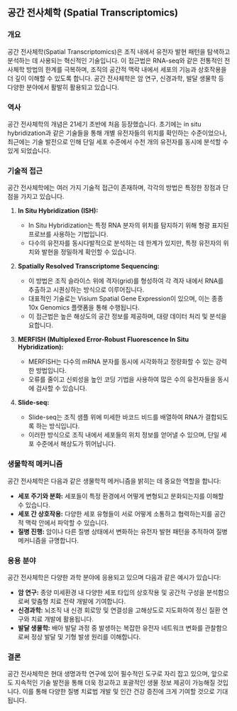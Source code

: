 

## 공간 전사체학 (Spatial Transcriptomics)

### 개요
공간 전사체학(Spatial Transcriptomics)은 조직 내에서 유전자 발현 패턴을 탐색하고 분석하는 데 사용되는 혁신적인 기술입니다. 이 접근법은 RNA-seq와 같은 전통적인 전사체학 방법의 한계를 극복하며, 조직의 공간적 맥락 내에서 세포의 기능과 상호작용을 더 깊이 이해할 수 있도록 합니다. 공간 전사체학은 암 연구, 신경과학, 발달 생물학 등 다양한 분야에서 활발히 활용되고 있습니다.

### 역사
공간 전사체학의 개념은 21세기 초반에 처음 등장했습니다. 초기에는 in situ hybridization과 같은 기술들을 통해 개별 유전자들의 위치를 확인하는 수준이었으나, 최근에는 기술 발전으로 인해 단일 세포 수준에서 수천 개의 유전자를 동시에 분석할 수 있게 되었습니다.

### 기술적 접근
공간 전사체학에는 여러 가지 기술적 접근이 존재하며, 각각의 방법은 특정한 장점과 단점을 가지고 있습니다.

1. **In Situ Hybridization (ISH):**
   - In Situ Hybridization는 특정 RNA 분자의 위치를 탐지하기 위해 형광 표지된 프로브를 사용하는 기법입니다.
   - 다수의 유전자를 동시다발적으로 분석하는 데 한계가 있지만, 특정 유전자의 위치와 발현을 정밀하게 확인할 수 있습니다.

2. **Spatially Resolved Transcriptome Sequencing:**
   - 이 방법은 조직 슬라이스 위에 격자(grid)를 형성하여 각 격자 내에서 RNA를 추출하고 시퀀싱하는 방식으로 이루어집니다.
   - 대표적인 기술로는 Visium Spatial Gene Expression이 있으며, 이는 종종 10x Genomics 플랫폼을 통해 수행됩니다.
   - 이 접근법은 높은 해상도의 공간 정보를 제공하며, 대량 데이터 처리 및 분석을 요합니다.

3. **MERFISH (Multiplexed Error-Robust Fluorescence In Situ Hybridization):**
   - MERFISH는 다수의 mRNA 분자를 동시에 시각화하고 정량화할 수 있는 강력한 방법입니다.
   - 오류를 줄이고 신뢰성을 높인 코딩 기법을 사용하여 많은 수의 유전자들을 동시에 검사할 수 있습니다.

4. **Slide-seq:**
   - Slide-seq는 조직 샘플 위에 미세한 바코드 비드를 배열하여 RNA가 결합되도록 하는 방식입니다.
   - 이러한 방식으로 조직 내에서 세포들의 위치 정보를 얻어낼 수 있으며, 단일 세포 수준에서 해상도가 뛰어납니다.

### 생물학적 메커니즘
공간 전사체학은 다음과 같은 생물학적 메커니즘을 밝히는 데 중요한 역할을 합니다:

- **세포 주기와 분화:** 세포들이 특정 환경에서 어떻게 변형되고 분화되는지를 이해할 수 있습니다.
- **세포 간 상호작용:** 다양한 세포 유형들이 서로 어떻게 소통하고 협력하는지를 공간적 맥락 안에서 파악할 수 있습니다.
- **질병 진행:** 암이나 다른 질병 상태에서 변화하는 유전자 발현 패턴을 추적하여 질병 메커니즘을 규명합니다.

### 응용 분야
공간 전사체학은 다양한 과학 분야에 응용되고 있으며 다음과 같은 예시가 있습니다:

- **암 연구:** 종양 미세환경 내 다양한 세포 타입의 상호작용 및 공간적 구성을 분석함으로써 맞춤형 치료 전략 개발에 기여합니다.
- **신경과학:** 뇌조직 내 신경 회로망 및 연결성을 고해상도로 지도화하여 정신 질환 연구와 치료 개발에 활용됩니다.
- **발달 생물학:** 배아 발달 과정 중 발생하는 복잡한 유전자 네트워크 변화를 관찰함으로써 정상 발달 및 기형 발생 원리를 이해합니다.

### 결론
공간 전사체학은 현대 생명과학 연구에 있어 필수적인 도구로 자리 잡고 있으며, 앞으로도 지속적인 기술 발전을 통해 더욱 정교하고 포괄적인 생물 정보 제공이 가능해질 것입니다. 이를 통해 다양한 질병 치료법 개발 및 인간 건강 증진에 크게 기여할 것으로 기대됩니다.